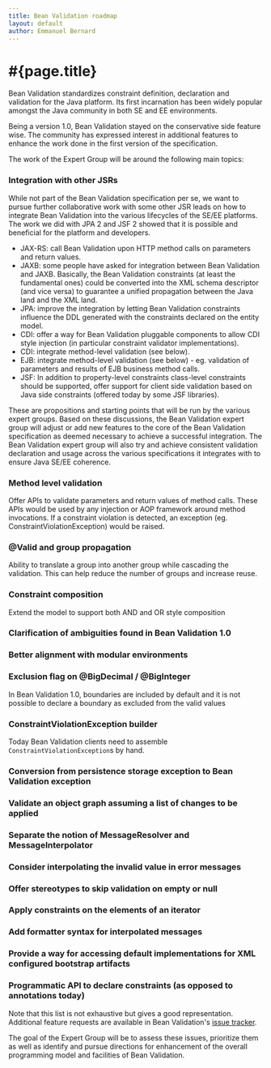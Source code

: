 ```yaml
---
title: Bean Validation roadmap
layout: default
author: Emmanuel Bernard
---
```


# #{page.title}

Bean Validation standardizes constraint definition, declaration and validation for the Java platform. Its first incarnation has been widely popular amongst the Java community in both SE and EE environments.

Being a version 1.0, Bean Validation stayed on the conservative side feature wise. The community has expressed interest in additional features to enhance the work done in the first version of the specification.

The work of the Expert Group will be around the following main topics:

### Integration with other JSRs

While not part of the Bean Validation specification per se, we want to pursue further collaborative work with some other JSR leads on how to integrate Bean Validation into the various lifecycles of the SE/EE platforms. The work we did with JPA 2 and JSF 2 showed that it is possible and beneficial for the platform and developers.

* JAX-RS: call Bean Validation upon HTTP method calls on parameters and return values.
* JAXB: some people have asked for integration between Bean Validation and JAXB. Basically, the Bean Validation constraints (at least the fundamental ones) could be converted into the XML schema descriptor (and vice versa) to guarantee a unified propagation between the Java land and the XML land.
* JPA: improve the integration by letting Bean Validation constraints influence the DDL generated with the constraints declared on the entity model.
* CDI: offer a way for Bean Validation pluggable components to allow CDI style injection (in particular constraint validator implementations).
* CDI: integrate method-level validation (see below).
* EJB: integrate method-level validation (see below) - eg. validation of parameters and results of EJB business method calls.
* JSF: In addition to property-level constraints class-level constraints should be supported, offer support for client side validation based on Java side constraints (offered today by some JSF libraries).

These are propositions and starting points that will be run by the various expert groups. Based on these discussions, the Bean Validation expert group will adjust or add new features to the core of the Bean Validation specification as deemed necessary to achieve a successful integration. The Bean Validation expert group will also try and achieve consistent validation declaration and usage across the various specifications it integrates with to ensure Java SE/EE coherence.

### Method level validation

Offer APIs to validate parameters and return values of method calls. These APIs would be used by any injection or AOP framework around method invocations. If a constraint violation is detected, an exception (eg. ConstraintViolationException) would be raised.

### @Valid and group propagation

Ability to translate a group into another group while cascading the validation. This can help reduce the number of groups and increase reuse.

### Constraint composition
Extend the model to support both AND and OR style composition

### Clarification of ambiguities found in Bean Validation 1.0

### Better alignment with modular environments

### Exclusion flag on @BigDecimal / @BigInteger

In Bean Validation 1.0, boundaries are included by default and it is not possible to declare a boundary as excluded from the valid values

### ConstraintViolationException builder

Today Bean Validation clients need to assemble `ConstraintViolationException`s by hand.

### Conversion from persistence storage exception to Bean Validation exception

### Validate an object graph assuming a list of changes to be applied

### Separate the notion of MessageResolver and MessageInterpolator

### Consider interpolating the invalid value in error messages

### Offer stereotypes to skip validation on empty or null

### Apply constraints on the elements of an iterator

### Add formatter syntax for interpolated messages

### Provide a way for accessing default implementations for XML configured bootstrap artifacts

### Programmatic API to declare constraints (as opposed to annotations today)

Note that this list is not exhaustive but gives a good representation. Additional feature requests are available in Bean Validation's [issue tracker](/issues).

The goal of the Expert Group will be to assess these issues, prioritize them as well as identify and pursue directions for enhancement of the overall programming model and facilities of Bean Validation.